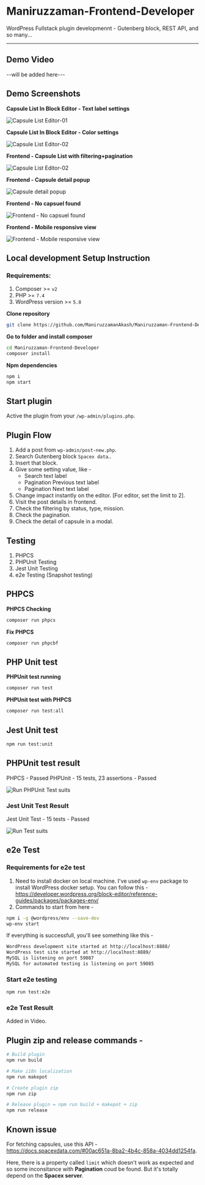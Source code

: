 # Maniruzzaman-Frontend-Developer

WordPress Fullstack plugin developmennt - Gutenberg block, REST API, and so many...

---

## Demo Video
--will be added here---

## Demo Screenshots

**Capsule List In Block Editor - Text label settings**

![Capsule List Editor-01](https://i.ibb.co/QfHkH6G/01-plugin-editor-1.png)

**Capsule List In Block Editor - Color settings**

![Capsule List Editor-02](https://i.ibb.co/4gSpJ0g/02-plugin-editor-2.png)

**Frontend - Capsule List with filtering+pagination**

![Capsule List Editor-02](https://i.ibb.co/5rdSnbF/03-capsule-list-frontend-01.png)

**Frontend - Capsule detail popup**

![Capsule detail popup](https://i.ibb.co/2n0TWHB/04-capsule-detail-popup.png)

**Frontend - No capsuel found**

![Frontend - No capsuel found](https://i.ibb.co/44tTJrm/05-no-capsule-list.png)

**Frontend - Mobile responsive view**

![Frontend - Mobile responsive view](https://i.ibb.co/FghKMSg/06-mobile-view.png)

## Local development Setup Instruction

### Requirements:
1. Composer >= `v2`
1. PHP >= `7.4`
1. WordPress version >= `5.8`

**Clone repository**
```bash
git clone https://github.com/ManiruzzamanAkash/Maniruzzaman-Frontend-Developer.git
```

**Go to folder and install composer**
```bash
cd Maniruzzaman-Frontend-Developer
composer install
```

**Npm dependencies**
```bash
npm i
npm start
```

## Start plugin
Active the plugin from your `/wp-admin/plugins.php`.

## Plugin Flow
1. Add a post from `wp-admin/post-new.php`.
1. Search Gutenberg block `Spacex data`..
1. Insert that block.
1. Give some setting value, like - 
   - Search text label
   - Pagination Previous text label
   - Pagination Next text label
1. Change impact instantly on the editor. [For editor, set the limit to 2].
1. Visit the post details in frontend.
1. Check the filtering by status, type, mission.
1. Check the pagination.
1. Check the detail of capsule in a modal.

## Testing
1. PHPCS
1. PHPUnit Testing
1. Jest Unit Testing
1. e2e Testing (Snapshot testing)

## PHPCS

**PHPCS Checking**
```bash
composer run phpcs
```

**Fix PHPCS**
```bash
composer run phpcbf
```
## PHP Unit test

**PHPUnit test running**
```bash
composer run test
```

**PHPUnit test with PHPCS**
```bash
composer run test:all
```

## Jest Unit test
```bash
npm run test:unit
```

## PHPUnit test result
PHPCS - Passed
PHPUnit - 15 tests, 23 assertions - Passed

![Run PHPUnit Test suits](https://i.ibb.co/L62T83Y/composer-run-test-all.png)

### Jest Unit Test Result
Jest Unit Test - 15 tests - Passed

![Run Test suits](https://i.ibb.co/0hnSvsd/jest-unit-test-result.png)


## e2e Test

### Requirements for e2e test

1. Need to install docker on local machine. I've used `wp-env` package to install WordPress docker setup. 
You can follow this - https://developer.wordpress.org/block-editor/reference-guides/packages/packages-env/
2. Commands to start from here - 
```bash
npm i -g @wordpress/env --save-dev
wp-env start
```
If everything is successfull, you'll see something like this - 
```bash
WordPress development site started at http://localhost:8888/
WordPress test site started at http://localhost:8889/
MySQL is listening on port 59087
MySQL for automated testing is listening on port 59085
```

### Start e2e testing

```bash
npm run test:e2e
```

### e2e Test Result
Added in Video.

## Plugin zip and release commands -

```bash
# Build plugin
npm run build
```

```bash
# Make i18n localization
npm run makepot
```

```bash
# Create plugin zip
npm run zip
```

```bash
# Release plugin = npm run build + makepot + zip
npm run release
```

## Known issue
For fetching capsules, use this API - https://docs.spacexdata.com/#00ac651a-8ba2-4b4c-858a-4034dd1254fa.

Here, there is a property called `limit` which doesn't work as expected and so some inconsitance with **Pagination** coud be found. But it's totally depend on the **Spacex server**.
